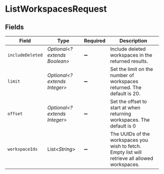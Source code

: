 # ListWorkspacesRequest


## Fields

| Field                                                                                           | Type                                                                                            | Required                                                                                        | Description                                                                                     |
| ----------------------------------------------------------------------------------------------- | ----------------------------------------------------------------------------------------------- | ----------------------------------------------------------------------------------------------- | ----------------------------------------------------------------------------------------------- |
| `includeDeleted`                                                                                | *Optional<? extends Boolean>*                                                                   | :heavy_minus_sign:                                                                              | Include deleted workspaces in the returned results.                                             |
| `limit`                                                                                         | *Optional<? extends Integer>*                                                                   | :heavy_minus_sign:                                                                              | Set the limit on the number of workspaces returned. The default is 20.                          |
| `offset`                                                                                        | *Optional<? extends Integer>*                                                                   | :heavy_minus_sign:                                                                              | Set the offset to start at when returning workspaces. The default is 0                          |
| `workspaceIds`                                                                                  | List<*String*>                                                                                  | :heavy_minus_sign:                                                                              | The UUIDs of the workspaces you wish to fetch. Empty list will retrieve all allowed workspaces. |